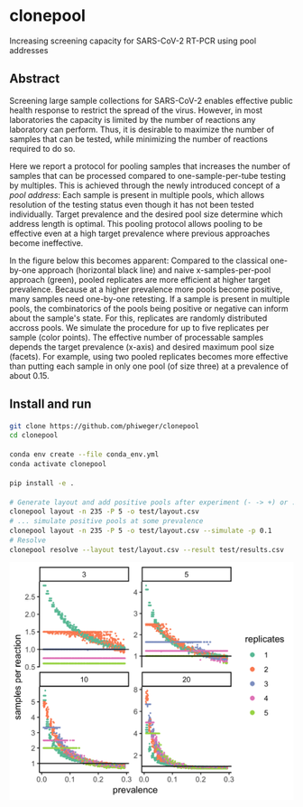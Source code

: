 # clonepool

Increasing screening capacity for SARS-CoV-2 RT-PCR using pool addresses

## Abstract

Screening large sample collections for SARS-CoV-2 enables effective public
health response to restrict the spread of the virus. However, in most
laboratories the capacity is limited by the number of reactions any laboratory
can perform. Thus, it is desirable to maximize the number of samples that can
be tested, while minimizing the number of reactions required to do so.

Here we report a protocol for pooling samples that increases the number of
samples that can be processed compared to one-sample-per-tube testing by
multiples. This is achieved through the newly introduced concept of a _pool
address_: Each sample is present in multiple pools, which allows resolution of
the testing status even though it has not been tested individually. Target
prevalence and the desired pool size determine which address length is
optimal. This pooling protocol allows pooling to be effective even at a high
target prevalence where previous approaches become ineffective.

In the figure below this becomes apparent: Compared to the classical
one-by-one approach (horizontal black line) and naive x-samples-per-pool
approach (green), pooled replicates are more efficient at higher target
prevalence. Because at a higher prevalence more pools become positive, many
samples need one-by-one retesting. If a sample is present in multiple pools,
the combinatorics of the pools being positive or negative can inform about the
sample's state. For this, replicates are randomly distributed accross pools.
We simulate the procedure for up to five replicates per sample (color points).
The effective number of processable samples depends the target prevalence
(x-axis) and desired maximum pool size (facets). For example, using two pooled
replicates becomes more effective than putting each sample in only one pool
(of size three) at a prevalence of about 0.15.

## Install and run

```bash
git clone https://github.com/phiweger/clonepool
cd clonepool

conda env create --file conda_env.yml
conda activate clonepool

pip install -e .

# Generate layout and add positive pools after experiment (- -> +) or ...
clonepool layout -n 235 -P 5 -o test/layout.csv
# ... simulate positive pools at some prevalence
clonepool layout -n 235 -P 5 -o test/layout.csv --simulate -p 0.1
# Resolve
clonepool resolve --layout test/layout.csv --result test/results.csv
```

![](img/sim.png)

